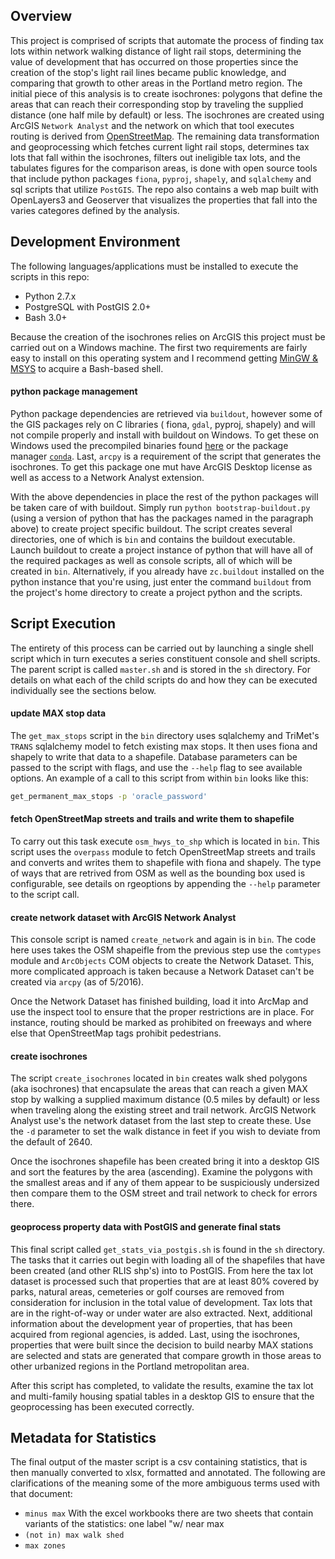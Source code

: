 ## Overview
This project is comprised of scripts that automate the process of finding tax lots within network walking distance of light rail stops, determining the value of development that has occurred on those properties since the creation of the stop's light rail lines became public knowledge, and comparing that growth to other areas in the Portland metro region.  The initial piece of this analysis is to create isochrones: polygons that define the areas that can reach their corresponding stop by traveling the supplied distance (one half mile by default) or less.  The isochrones are created using ArcGIS `Network Analyst` and the network on which that tool executes routing is derived from [OpenStreetMap](osm.org).  The remaining data transformation and geoprocessing which fetches current light rail stops, determines tax lots that fall within the isochrones, filters out ineligible tax lots, and the tabulates figures for the comparison areas, is done with open source tools that include python packages `fiona`, `pyproj`, `shapely`, and `sqlalchemy` and sql scripts that utilize `PostGIS`.  The repo also contains a web map built with OpenLayers3 and Geoserver that visualizes the properties that fall into the varies categores defined by the analysis.

## Development Environment
The following languages/applications must be installed to execute the scripts in this repo:
* Python 2.7.x
* PostgreSQL with PostGIS 2.0+
* Bash 3.0+

Because the creation of the isochrones relies on ArcGIS this project must be carried out on a Windows machine.  The first two requirements are fairly easy to install on this operating system and I recommend getting [MinGW & MSYS](http://www.mingw.org/) to acquire a Bash-based shell.

#### python package management
Python package dependencies are retrieved via `buildout`, however some of the GIS packages rely on C libraries ( fiona, `gdal`, pyproj, shapely) and will not compile properly and install with buildout on Windows.  To get these on Windows used the precompiled binaries found [here](http://www.lfd.uci.edu/~gohlke/pythonlibs/) or the package manager [`conda`](http://conda.pydata.org/docs/install/quick.html).  Last, `arcpy` is a requirement of the script that generates the isochrones.  To get this package one mut have ArcGIS Desktop license as well as access to a Network Analyst extension.

With the above dependencies in place the rest of the python packages will be taken care of with buildout.  Simply run `python bootstrap-buildout.py` (using a version of python that has the packages named in the paragraph above) to create project specific buildout.  The script creates several directories, one of which is `bin` and contains the buildout executable.  Launch buildout to create a project instance of python that will have all of the required packages as well as console scripts, all of which will be created in `bin`.  Alternatively, if you already have `zc.buildout` installed on the python instance that you're using, just enter the command `buildout` from the project's home directory to create a project python and the scripts.

## Script Execution
The entirety of this process can be carried out by launching a single shell script which in turn executes a series constituent console and shell scripts.  The parent script is called `master.sh` and is stored in the `sh` directory.  For details on what each of the child scripts do and how they can be executed individually see the sections below.


#### update MAX stop data
The `get_max_stops` script in the `bin` directory uses sqlalchemy and TriMet's `TRANS` sqlalchemy model to fetch existing max stops.  It then uses fiona and shapely to write that data to a shapefile.  Database parameters can be passed to the script with flags, and use the `--help` flag to see available options.  An example of a call to this script from within `bin` looks like this:

```sh
get_permanent_max_stops -p 'oracle_password'
```  

#### fetch OpenStreetMap streets and trails and write them to shapefile
To carry out this task execute `osm_hwys_to_shp` which is located in `bin`.  This script uses the `overpass` module to fetch OpenStreetMap streets and trails and converts and writes them to shapefile with fiona and shapely.  The type of ways that are retrived from OSM as well as the bounding box used is configurable, see details on rgeoptions by appending the  `--help` parameter to the script call.

#### create network dataset with ArcGIS Network Analyst
This console script is named `create_network` and again is in `bin`.  The code here uses takes the OSM shapeifle from the previous step use the `comtypes` module and `ArcObjects` COM objects to create the Network Dataset.  This, more complicated approach is taken because a Network Dataset can't be created via `arcpy` (as of 5/2016).

Once the Network Dataset has finished building, load it into ArcMap and use the inspect tool to ensure that the proper restrictions are in place.  For instance, routing should be marked as prohibited on freeways and where else that OpenStreetMap tags prohibit pedestrians.

#### create isochrones
The script `create_isochrones` located in `bin` creates walk shed polygons (aka isochrones) that encapsulate the areas that can reach a given MAX stop by walking a supplied maximum distance (0.5 miles by default) or less when traveling along the existing street and trail network.  ArcGIS Network Analyst use's the network dataset from the last step to create these.  Use the `-d` parameter to set the walk distance in feet if you wish to deviate from the default of 2640.

Once the isochrones shapefile has been created bring it into a desktop GIS and sort the features by the area (ascending).  Examine the polygons with the smallest areas and if any of them appear to be suspiciously undersized then compare them to the OSM street and trail network to check for errors there.

#### geoprocess property data with PostGIS and generate final stats
This final script called `get_stats_via_postgis.sh` is found in the `sh` directory.  The tasks that it carries out begin with loading all of the shapefiles that have been created (and other RLIS shp's) into to PostGIS.  From here the tax lot dataset is processed such that properties that are at least 80% covered by parks, natural areas, cemeteries or golf courses are removed from consideration for inclusion in the total value of development. Tax lots that are in the right-of-way or under water are also extracted.  Next, additional information about the development year of properties, that has been acquired from regional agencies, is added.  Last, using the isochrones, properties that were built since the decision to build nearby MAX stations are selected and stats are generated that compare growth in those areas to other urbanized regions in the Portland metropolitan area.

After this script has completed, to validate the results, examine the tax lot and multi-family housing spatial tables in a desktop GIS to ensure that the geoprocessing has been executed correctly.


## Metadata for Statistics
The final output of the master script is a csv containing statistics, that is then manually converted to xlsx, formatted and annotated.  The following are clarifications of the meaning some of the more ambiguous terms used with that document:

* `minus max` 
With the excel workbooks there are two sheets that contain variants of the statistics: one label "w/ near max
* `(not in) max walk shed`
* `max zones`


